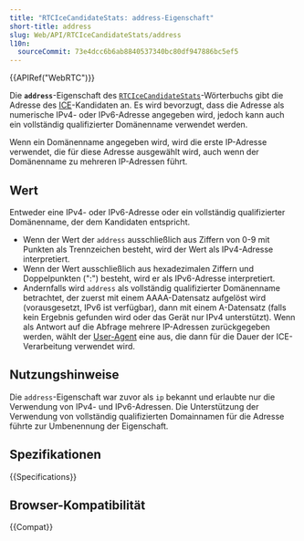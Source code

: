 ```yaml
---
title: "RTCIceCandidateStats: address-Eigenschaft"
short-title: address
slug: Web/API/RTCIceCandidateStats/address
l10n:
  sourceCommit: 73e4dcc6b6ab8840537340bc80df947886bc5ef5
---
```


{{APIRef("WebRTC")}}

Die **`address`**-Eigenschaft des
[`RTCIceCandidateStats`](/de/docs/Web/API/RTCIceCandidateStats)-Wörterbuchs gibt die Adresse des
[ICE](/de/docs/Glossary/ICE)-Kandidaten an. Es wird bevorzugt, dass die Adresse als numerische IPv4- oder IPv6-Adresse angegeben wird, jedoch kann auch ein vollständig qualifizierter Domänenname verwendet werden.

Wenn ein Domänenname angegeben wird, wird die erste IP-Adresse verwendet, die für diese Adresse ausgewählt wird, auch wenn der Domänenname zu mehreren IP-Adressen führt.

## Wert

Entweder eine IPv4- oder IPv6-Adresse oder ein vollständig qualifizierter Domänenname, der dem Kandidaten entspricht.

- Wenn der Wert der `address` ausschließlich aus Ziffern von 0-9 mit Punkten als Trennzeichen besteht, wird der Wert als IPv4-Adresse interpretiert.
- Wenn der Wert ausschließlich aus hexadezimalen Ziffern und Doppelpunkten (":") besteht, wird er als IPv6-Adresse interpretiert.
- Andernfalls wird `address` als vollständig qualifizierter Domänenname betrachtet, der zuerst mit einem AAAA-Datensatz aufgelöst wird (vorausgesetzt, IPv6 ist verfügbar), dann mit einem A-Datensatz (falls kein Ergebnis gefunden wird oder das Gerät nur IPv4 unterstützt). Wenn als Antwort auf die Abfrage mehrere IP-Adressen zurückgegeben werden, wählt der [User-Agent](/de/docs/Glossary/user_agent) eine aus, die dann für die Dauer der ICE-Verarbeitung verwendet wird.

## Nutzungshinweise

Die `address`-Eigenschaft war zuvor als `ip` bekannt und erlaubte nur die Verwendung von IPv4- und IPv6-Adressen. Die Unterstützung der Verwendung von vollständig qualifizierten Domainnamen für die Adresse führte zur Umbenennung der Eigenschaft.

## Spezifikationen

{{Specifications}}

## Browser-Kompatibilität

{{Compat}}
